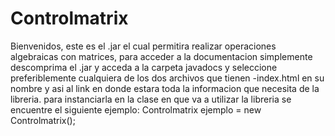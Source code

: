 # Controlmatrix
Bienvenidos, este es el .jar el cual permitira realizar operaciones algebraicas con matrices, para acceder a la documentacion simplemente descomprima el .jar y acceda a la carpeta javadocs y seleccione preferiblemente cualquiera de los dos archivos que tienen -index.html en su nombre y asi al link en donde estara toda la informacion que necesita de la libreria.
para instanciarla en la clase en que va a utilizar la libreria se encuentre el siguiente ejemplo:   Controlmatrix ejemplo = new Controlmatrix();

